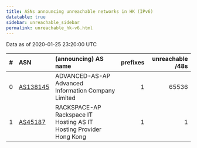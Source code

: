 ```yaml
---
title: ASNs announcing unreachable networks in HK (IPv6)
datatable: true
sidebar: unreachable_sidebar
permalink: unreachable_hk-v6.html
---
```


Data as of 2020-01-25 23:20:00 UTC


<div class="datatable-begin"></div>

|   # | ASN                                      | (announcing) AS name                                               |   prefixes |   unreachable /48s |
|----:|:-----------------------------------------|:-------------------------------------------------------------------|-----------:|-------------------:|
|   0 | [AS138145](unreachable_AS138145-v6.html) | ADVANCED-AS-AP Advanced Information Company Limited                |          1 |              65536 |
|   1 | [AS45187](unreachable_AS45187-v6.html)   | RACKSPACE-AP Rackspace IT Hosting AS IT Hosting Provider Hong Kong |          1 |                  1 |

<div class="datatable-end"></div>